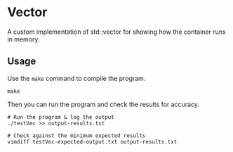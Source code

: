 # Vector

A custom implementation of std::vector for showing how the container runs in memory.


## Usage

Use the `make` command to compile the program.
```
make
```

Then you can run the program and check the results for accuracy.
```
# Run the program & log the output
./testVec >> output-results.txt

# Check against the minimum expected results
vimdiff testVec-expected-output.txt output-results.txt
```
